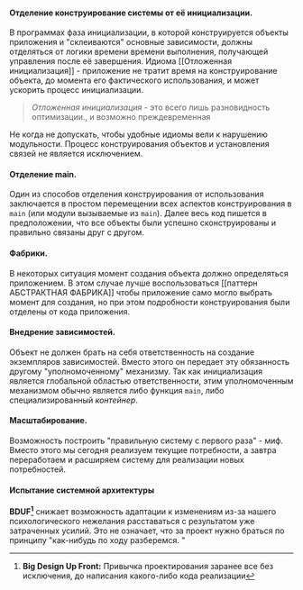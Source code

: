 
#### Отделение конструирование системы от её инициализации.
В программах фаза инициализации, в которой конструируется объекты приложения и "склеиваются" основные зависимости, должны отделяться от логики времени времени выполнения, получающей управления после её завершения. 
Идиома [[Отложенная инициализация]] - приложение не тратит время на конструирование объекта, до момента его фактического использования, и может ускорить процесс инициализации.
> *Отложенная инициализация* - это всего лишь разновидность оптимизации., и возможно преждевременная

Не когда не допускать, чтобы удобные идиомы вели к нарушению модульности. Процесс конструирования объектов и установления связей не является исключением.

#### Отделение main.
Один из способов отделения конструирования от использования заключается в простом перемещении всех аспектов конструирования в `main` (или модули вызываемые из `main`). Далее весь код пишется в предположении, что все объекты были успешно сконструированы и правильно связаны друг с другом.

#### Фабрики.
В некоторых ситуация момент создания объекта должно определяться приложением. В этом случае лучше воспользоваться [[паттерн АБСТРАКТНАЯ ФАБРИКА]] чтобы приложение само могло выбрать момент для создания, но при этом подробности конструирования были отделены от кода приложения.

#### Внедрение зависимостей.
Объект не должен брать на себя ответственность на создание экземпляров зависимостей. Вместо этого он передает эту обязанность другому "уполномоченному" механизму. 
Так как инициализация является глобальной областью ответственности, этим уполномоченным механизмом обычно является либо функция `main`, либо специализированный *контейнер*.

#### Масштабирование. 
Возможность построить "правильную систему с первого раза" - миф.
Вместо этого мы сегодня реализуем текущие потребности, а завтра переработаем и расширяем систему для реализации новых потребностей.

#### Испытание системной архитектуры
**BDUF[^bduf]** снижает возможность адаптации к изменениям из-за нашего психологического нежелания расставаться с результатом уже затраченных усилий.
Это не означает, что за проект нужно браться по принципу "как-нибудь по ходу разберемся. "

[^bduf]: **Big Design Up Front:** Привычка проектирования заранее все без исключения, до написания какого-либо кода реализации


